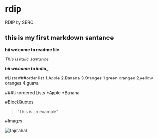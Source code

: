 # rdip
RDIP by SERC
## this is my first markdown santance

**hii welcome to readme file**

_This is italic santance_

___hii welcome to india____

#Lists
###order list
1.Apple
2.Banana
3.Oranges
 1.green oranges
 2.yellow oranges
4.guava

###Unordered Lists
*Apple
*Banana

#BlockQuotes

>"This is an example"

#Images

![tajmahal](https://images.unsplash.com/photo-1541791135449-168d91a780a1?ixlib=rb-1.2.1&ixid=eyJhcHBfaWQiOjEyMDd9&w=1000&q=80 )
